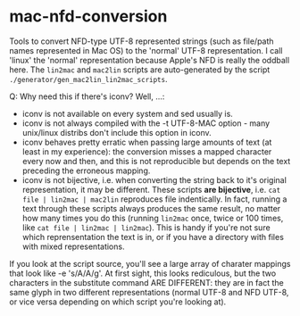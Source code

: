 # mac-nfd-conversion
Tools to convert NFD-type UTF-8 represented strings (such as file/path names represented in Mac OS) to the 'normal'
UTF-8 representation. I call 'linux' the 'normal' representation because Apple's NFD is really the oddball here. The `lin2mac` and `mac2lin` scripts are auto-generated by the script  `./generator/gen_mac2lin_lin2mac_scripts`.

Q: Why need this if there's iconv? Well, ...:
- iconv is not available on every system and sed usually is.
- iconv is not always compiled with the -t UTF-8-MAC option - many unix/linux distribs don't include this option in iconv.
- iconv behaves pretty erratic when passing large amounts of text (at least in my experience): the conversion misses a mapped character every now and then, and this is not reproducible but depends on the text preceding the erroneous mapping.
- iconv is not bijective, i.e. when converting the string back to it's original representation, it may be different. These scripts **are bijective**, i.e. `cat file | lin2mac | mac2lin` reproduces file indentically. In fact, running a text through these scripts always produces the same result, no matter how many times you do this (running `lin2mac` once, twice or 100 times, like `cat file | lin2mac | lin2mac`). This is handy if you're not sure which reprensentation the text is in, or if you have a directory with files with mixed representations.

If you look at the script source, you'll see a large array of charater mappings that look like -e 's/A/A/g'. At first sight, this looks rediculous, but the two characters in the substitute command ARE DIFFERENT: they are in fact the same glyph in two different representations (normal UTF-8 and NFD UTF-8, or vice versa depending on which script you're looking at).
